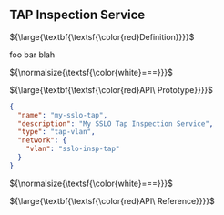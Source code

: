 ## TAP Inspection Service

${\large{\textbf{\textsf{\color{red}Definition}}}}$

foo bar blah

${\normalsize{\textsf{\color{white}===}}}$

${\large{\textbf{\textsf{\color{red}API\ Prototype}}}}$
```json
{
  "name": "my-sslo-tap",
  "description": "My SSLO Tap Inspection Service",
  "type": "tap-vlan",
  "network": {
    "vlan": "sslo-insp-tap"
  }
}
```

${\normalsize{\textsf{\color{white}===}}}$

${\large{\textbf{\textsf{\color{red}API\ Reference}}}}$
